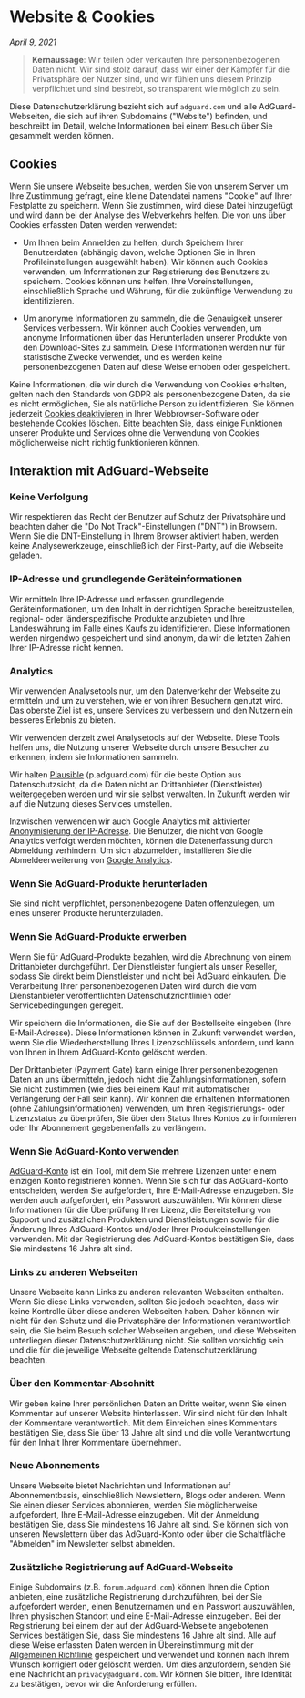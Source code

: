 # Website & Cookies
*April 9, 2021*

> **Kernaussage**: Wir teilen oder verkaufen Ihre personenbezogenen Daten nicht. Wir sind stolz darauf, dass wir einer der Kämpfer für die Privatsphäre der Nutzer sind, und wir fühlen uns diesem Prinzip verpflichtet und sind bestrebt, so transparent wie möglich zu sein.

Diese Datenschutzerklärung bezieht sich auf `adguard.com` und alle AdGuard-Webseiten, die sich auf ihren Subdomains ("Website") befinden, und beschreibt im Detail, welche Informationen bei einem Besuch über Sie gesammelt werden können.

## Cookies

Wenn Sie unsere Webseite besuchen, werden Sie von unserem Server um Ihre Zustimmung gefragt, eine kleine Datendatei namens "Cookie" auf Ihrer Festplatte zu speichern. Wenn Sie zustimmen, wird diese Datei hinzugefügt und wird dann bei der Analyse des Webverkehrs helfen. Die von uns über Cookies erfassten Daten werden verwendet:

* Um Ihnen beim Anmelden zu helfen, durch Speichern Ihrer Benutzerdaten (abhängig davon, welche Optionen Sie in Ihren Profileinstellungen ausgewählt haben). Wir können auch Cookies verwenden, um Informationen zur Registrierung des Benutzers zu speichern. Cookies können uns helfen, Ihre Voreinstellungen, einschließlich Sprache und Währung, für die zukünftige Verwendung zu identifizieren.

* Um anonyme Informationen zu sammeln, die die Genauigkeit unserer Services verbessern. Wir können auch Cookies verwenden, um anonyme Informationen über das Herunterladen unserer Produkte von den Download-Sites zu sammeln. Diese Informationen werden nur für statistische Zwecke verwendet, und es werden keine personenbezogenen Daten auf diese Weise erhoben oder gespeichert.

Keine Informationen, die wir durch die Verwendung von Cookies erhalten, gelten nach den Standards von GDPR als personenbezogene Daten, da sie es nicht ermöglichen, Sie als natürliche Person zu identifizieren. Sie können jederzeit [Cookies deaktivieren](http://www.wikihow.com/Disable-Cookies) in Ihrer Webbrowser-Software oder bestehende Cookies löschen. Bitte beachten Sie, dass einige Funktionen unserer Produkte und Services ohne die Verwendung von Cookies möglicherweise nicht richtig funktionieren können.

## Interaktion mit AdGuard-Webseite

### Keine Verfolgung

Wir respektieren das Recht der Benutzer auf Schutz der Privatsphäre und beachten daher die "Do Not Track"-Einstellungen ("DNT") in Browsern. Wenn Sie die DNT-Einstellung in Ihrem Browser aktiviert haben, werden keine Analysewerkzeuge, einschließlich der First-Party, auf die Webseite geladen.

### IP-Adresse und grundlegende Geräteinformationen

Wir ermitteln Ihre IP-Adresse und erfassen grundlegende Geräteinformationen, um den Inhalt in der richtigen Sprache bereitzustellen, regional- oder länderspezifische Produkte anzubieten und Ihre Landeswährung im Falle eines Kaufs zu identifizieren. Diese Informationen werden nirgendwo gespeichert und sind anonym, da wir die letzten Zahlen Ihrer IP-Adresse nicht kennen.

### Analytics

Wir verwenden Analysetools nur, um den Datenverkehr der Webseite zu ermitteln und um zu verstehen, wie er von ihren Besuchern genutzt wird. Das oberste Ziel ist es, unsere Services zu verbessern und den Nutzern ein besseres Erlebnis zu bieten.

Wir verwenden derzeit zwei Analysetools auf der Webseite. Diese Tools helfen uns, die Nutzung unserer Webseite durch unsere Besucher zu erkennen, indem sie Informationen sammeln. 

Wir halten [Plausible](https://plausible.io) (p.adguard.com) für die beste Option aus Datenschutzsicht, da die Daten nicht an Drittanbieter (Dienstleister) weitergegeben werden und wir sie selbst verwalten. In Zukunft werden wir auf die Nutzung dieses Services umstellen.  

Inzwischen verwenden wir auch Google Analytics mit aktivierter [Anonymisierung der IP-Adresse](https://support.google.com/analytics/answer/2763052?hl=de). Die Benutzer, die nicht von Google Analytics verfolgt werden möchten, können die Datenerfassung durch Abmeldung verhindern. Um sich abzumelden, installieren Sie die Abmeldeerweiterung von [Google Analytics](https://tools.google.com/dlpage/gaoptout).

### Wenn Sie AdGuard-Produkte herunterladen

Sie sind nicht verpflichtet, personenbezogene Daten offenzulegen, um eines unserer Produkte herunterzuladen.

### Wenn Sie AdGuard-Produkte erwerben

Wenn Sie für AdGuard-Produkte bezahlen, wird die Abrechnung von einem Drittanbieter durchgeführt. Der Dienstleister fungiert als unser Reseller, sodass Sie direkt beim Dienstleister und nicht bei AdGuard einkaufen. Die Verarbeitung Ihrer personenbezogenen Daten wird durch die vom Dienstanbieter veröffentlichten Datenschutzrichtlinien oder Servicebedingungen geregelt.

Wir speichern die Informationen, die Sie auf der Bestellseite eingeben (Ihre E-Mail-Adresse). Diese Informationen können in Zukunft verwendet werden, wenn Sie die Wiederherstellung Ihres Lizenzschlüssels anfordern, und kann von Ihnen in Ihrem AdGuard-Konto gelöscht werden. 

Der Drittanbieter (Payment Gate) kann einige Ihrer personenbezogenen Daten an uns übermitteln, jedoch nicht die Zahlungsinformationen, sofern Sie nicht zustimmen (wie dies bei einem Kauf mit automatischer Verlängerung der Fall sein kann). Wir können die erhaltenen Informationen (ohne Zahlungsinformationen) verwenden, um Ihren Registrierungs- oder Lizenzstatus zu überprüfen, Sie über den Status Ihres Kontos zu informieren oder Ihr Abonnement gegebenenfalls zu verlängern.

### Wenn Sie AdGuard-Konto verwenden

[AdGuard-Konto](https://adguard.com/account/login.html) ist ein Tool, mit dem Sie mehrere Lizenzen unter einem einzigen Konto registrieren können. Wenn Sie sich für das AdGuard-Konto entscheiden, werden Sie aufgefordert, Ihre E-Mail-Adresse einzugeben. Sie werden auch aufgefordert, ein Passwort auszuwählen. Wir können diese Informationen für die Überprüfung Ihrer Lizenz, die Bereitstellung von Support und zusätzlichen Produkten und Dienstleistungen sowie für die Änderung Ihres AdGuard-Kontos und/oder Ihrer Produkteinstellungen verwenden. Mit der Registrierung des AdGuard-Kontos bestätigen Sie, dass Sie mindestens 16 Jahre alt sind.

### Links zu anderen Webseiten

Unsere Webseite kann Links zu anderen relevanten Webseiten enthalten. Wenn Sie diese Links verwenden, sollten Sie jedoch beachten, dass wir keine Kontrolle über diese anderen Webseiten haben. Daher können wir nicht für den Schutz und die Privatsphäre der Informationen verantwortlich sein, die Sie beim Besuch solcher Webseiten angeben, und diese Webseiten unterliegen dieser Datenschutzerklärung nicht. Sie sollten vorsichtig sein und die für die jeweilige Webseite geltende Datenschutzerklärung beachten.

### Über den Kommentar-Abschnitt

Wir geben keine Ihrer persönlichen Daten an Dritte weiter, wenn Sie einen Kommentar auf unserer Website hinterlassen. Wir sind nicht für den Inhalt der Kommentare verantwortlich. Mit dem Einreichen eines Kommentars bestätigen Sie, dass Sie über 13 Jahre alt sind und die volle Verantwortung für den Inhalt Ihrer Kommentare übernehmen.

### Neue Abonnements

Unsere Webseite bietet Nachrichten und Informationen auf Abonnementbasis, einschließlich Newslettern, Blogs oder anderen. Wenn Sie einen dieser Services abonnieren, werden Sie möglicherweise aufgefordert, Ihre E-Mail-Adresse einzugeben. Mit der Anmeldung bestätigen Sie, dass Sie mindestens 16 Jahre alt sind.
Sie können sich von unseren Newslettern über das AdGuard-Konto oder über die Schaltfläche "Abmelden" im Newsletter selbst abmelden.

### Zusätzliche Registrierung auf AdGuard-Webseite

Einige Subdomains (z.B. `forum.adguard.com`) können Ihnen die Option anbieten, eine zusätzliche Registrierung durchzuführen, bei der Sie aufgefordert werden, einen Benutzernamen und ein Passwort auszuwählen, Ihren physischen Standort und eine E-Mail-Adresse einzugeben. Bei der Registrierung bei einem der auf der AdGuard-Webseite angebotenen Services bestätigen Sie, dass Sie mindestens 16 Jahre alt sind. Alle auf diese Weise erfassten Daten werden in Übereinstimmung mit der [Allgemeinen Richtlinie](https://adguard.com/privacy.html) gespeichert und verwendet und können nach Ihrem Wunsch korrigiert oder gelöscht werden. Um dies anzufordern, senden Sie eine Nachricht an `privacy@adguard.com`. Wir können Sie bitten, Ihre Identität zu bestätigen, bevor wir die Anforderung erfüllen.